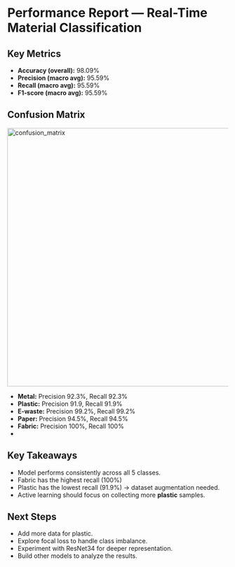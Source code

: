 # Performance Report — Real-Time Material Classification
## Key Metrics
- **Accuracy (overall):** 98.09%
- **Precision (macro avg):** 95.59%
- **Recall (macro avg):** 95.59%
- **F1-score (macro avg):** 95.59%
## Confusion Matrix
<img width="678" height="590" alt="confusion_matrix" src="https://github.com/user-attachments/assets/c136ba01-8118-45e8-ad9f-3bbe31295bc1" />

- **Metal:** Precision 92.3%, Recall 92.3%
- **Plastic:** Precision 91.9, Recall 91.9%
- **E-waste:** Precision 99.2%, Recall 99.2%
- **Paper:** Precision 94.5%, Recall 94.5%
- **Fabric:** Precision 100%, Recall 100%
- 
## Key Takeaways
- Model performs consistently across all 5 classes.
- Fabric has the highest recall (100%)
- Plastic has the lowest recall (91.9%) → dataset augmentation needed.
- Active learning should focus on collecting more **plastic** samples.
## Next Steps
- Add more data for plastic.
- Explore focal loss to handle class imbalance.
- Experiment with ResNet34 for deeper representation.
- Build other models to analyze the results.
